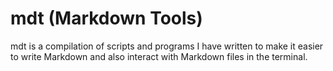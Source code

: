 # mdt (Markdown Tools)

mdt is a compilation of scripts and programs I have written to make it easier to write Markdown and also interact with Markdown files in the terminal.
